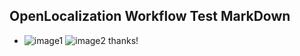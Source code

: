 ## OpenLocalization Workflow Test MarkDown
* ![image1](.\503e3971-d4ca-4163-b1b4-5336f6b6f201.PNG)   ![image2](.\a4fbf299-5cf2-4a77-a1f1-8ffc509b8f9c.png) 
thanks!